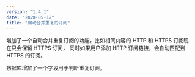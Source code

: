 ```yaml
---
version: "1.4.1"
date: "2020-05-12"
title: "自动合并重复的订阅"
---
```


增加了一个自动合并重复订阅的功能，比如相同内容的 HTTP 和 HTTPS 订阅现在只会保留 HTTPS 订阅，
同时如果用户添加 HTTP 订阅链接，会自动匹配到 HTTPS 的订阅。

数据库增加了一个字段用于判断重复订阅。
